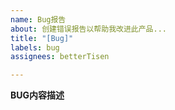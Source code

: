 ```yaml
---
name: Bug报告
about: 创建错误报告以帮助我改进此产品...
title: "[Bug]"
labels: bug
assignees: betterTisen

---
```


**BUG内容描述**
